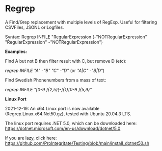 # Regrep

A Find/Grep replacement with multiple levels of RegExp. Useful for filtering CSVFiles, JSONL or Logfiles.

Syntax: Regrep INFILE "RegularExpression (-"NOTRegularExpression" "RegularExpression" -"NOTRegularExpression")

**Examples:**

Find A but not B then filter result with C, but remove D (etc):

  *regrep INFILE "A" -"B" "C" -"D"*    (or *"A|C" -"B|D"*)

Find Swedish Phonenumbers from a mass of text:

  *regrep INFILE "[0-9 ]{2,5}[-]{1}[0-9 ]{5,9}"*

**Linux Port**

2021-12-19: An x64 Linux port is now available (Regrep.Linux.x64.Net50.gz), tested with Ubuntu 20.04.3 LTS.

The linux port requires .NET 5.0, which can be downloaded here: https://dotnet.microsoft.com/en-us/download/dotnet/5.0

If you are lazy, click here:  https://github.com/ProIntegritate/Testing/blob/main/install_dotnet50.sh
